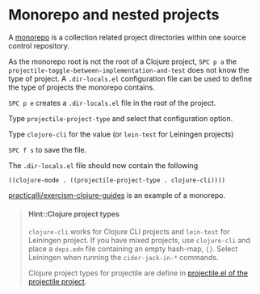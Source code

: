 # Monorepo and nested projects
A [monorepo](https://en.wikipedia.org/wiki/Monorepo) is a collection related project directories within one source control repository.

As the monorepo root is not the root of a Clojure project, `SPC p a` the `projectile-toggle-between-implementation-and-test` does not know the type of project.  A `.dir-locals.el` configuration file can be used to define the type of projects the monorepo contains.

`SPC p e` creates a `.dir-locals.el` file in the root of the project.

Type `projectile-project-type` and select that configuration option.

Type `clojure-cli` for the value (or `lein-test` for Leiningen projects)

`SPC f s` to save the file.

The `.dir-locals.el` file should now contain the following

```elisp
((clojure-mode . ((projectile-project-type . clojure-cli))))
```

[practicalli/exercism-clojure-guides](https://github.com/practicalli/exercism-clojure-guides) is an example of a monorepo.


> #### Hint::Clojure project types
> `clojure-cli` works for Clojure CLI projects and `lein-test` for Leiningen project.  If you have mixed projects, use `clojure-cli` and place a `deps.edn` file containing an empty hash-map, `{}`.  Select Leiningen when running the `cider-jack-in-*` commands.
>
> Clojure project types for projectile are define in [projectile.el of the projectile project](https://github.com/bbatsov/projectile/blob/master/projectile.el#L2670-L2683).
